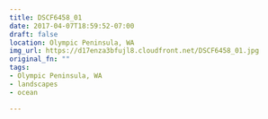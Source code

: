 ```yaml
---
title: DSCF6458_01
date: 2017-04-07T18:59:52-07:00
draft: false
location: Olympic Peninsula, WA
img_url: https://d17enza3bfujl8.cloudfront.net/DSCF6458_01.jpg
original_fn: ""
tags:
- Olympic Peninsula, WA
- landscapes
- ocean

---
```

